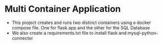 # Multi Container Application

- This project creates and runs two distinct containers using a docker compose file. One for flask app and the other for the SQL Database
- We also create a requirements.txt file to install flask and mysql-python-connector
